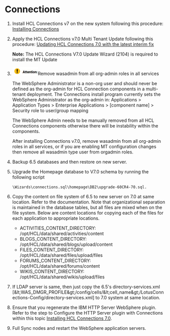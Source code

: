 <?xml version="1.0" encoding="UTF-8"?>
<!DOCTYPE task PUBLIC "-//OASIS//DTD DITA Task//EN" "task.dtd">

# Connections

1. Install HCL Connections v7 on the new system following this procedure: [Installing Connections](https://help.hcltechsw.com/connections/v7/admin/install/c_installing.html) 
2. Apply the HCL Connections v7.0 Multi Tenant Update following this procedure:  [Updating HCL Connections 7.0 with the latest interim fix](https://help.hcltechsw.com/connections/v7/admin/migrate/c_updating_interim_fixes.html) 

   **Note:** The HCL Connections V7.0 Update Wizard (2104) is required to install the MT Update  

3. ![attention.jpg](attention.jpg)Remove wasadmin from all org-admin roles in all services
    
    The WebSphere Administrator is a non-org user and should never be defined as the org-admin for HCL Connection components in a multi-tenant deployment. The Connections install program currently sets the WebSphere Administrator as the org-admin in: Applications > Application Types > Enterprise Applications > [component name] > Security role to user/group mapping

    The WebSphere Admin needs to be manually removed from all HCL Connections components otherwise there will be instability within the components. 

    After installing Connections v7.0, remove wasadmin from all org-admin roles in all services, or if you are enabling MT configuration changes then remove all wasadmin type user from orgadmin roles.

4. Backup 6.5 databases and then restore on new server.
5. Upgrade the Homepage database to V7.0 schema by running the following script

   ```
   \Wizards\connections.sql\homepage\DB2\upgrade-60CR4-70.sql.
   ```

6. Copy the content on file system of 6.5 to new server on 7.0 at same location. Refer to the documentation. Note that organizational separation is maintained in the database tables, but all files are mixed when on the file system. Below are content locations for copying each of the files for each application to appropriate locations.
    - ACTIVITIES\_CONTENT\_DIRECTORY: /opt/HCL/data/shared/activities/content
    - BLOGS\_CONTENT\_DIRECTORY: /opt/HCL/data/shared/blogs/upload/content
    - FILES\_CONTENT\_DIRECTORY: /opt/HCL/data/shared/files/upload/files
    - FORUMS\_CONTENT\_DIRECTORY: /opt/HCL/data/shared/forums/content
    - WIKIS\_CONTENT\_DIRECTORY: /opt/HCL/data/shared/wikis/upload/files
7. If LDAP server is same, then just copy the 6.5&#39;s directory-services.xml [\&lt;WAS\_DMGR\_PROFILE\&gt;/config/cells/\&lt;cell\_name\&gt;/LotusConnections-Config/directory-services.xml] to 7.0 system at same location.
8. Ensure that you regenerate the IBM HTTP Server WebSphere plugin.  Refer to the step to Configure the HTTP Server plugin with Connections within this topic [Installing HCL Connections 7.0](https://help.hcltechsw.com/connections/v7/admin/install/t_install_cluster.html). 
9. Full Sync nodes and restart the WebSphere application servers.

<?tm 1541016643182 1 HCL Connections ?>


